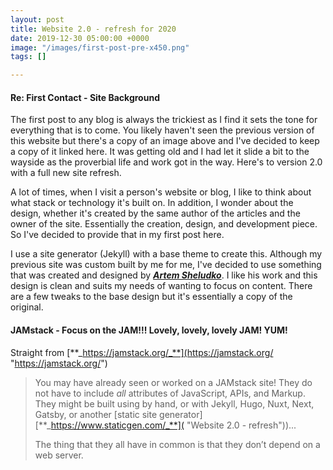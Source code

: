 ```yaml
---
layout: post
title: Website 2.0 - refresh for 2020
date: 2019-12-30 05:00:00 +0000
image: "/images/first-post-pre-x450.png"
tags: []

---
```

#### Re: First Contact - Site Background

The first post to any blog is always the trickiest as I find it sets the tone for everything that is to come. You likely haven't seen the previous version of this website but there's a copy of an image above and I've decided to keep a copy of it linked here. It was getting old and I had let it slide a bit to the wayside as the proverbial life and work got in the way. Here's to version 2.0 with a full new site refresh.

A lot of times, when I visit a person's website or blog, I like to think about what stack or technology it's built on. In addition, I wonder about the design, whether it's created by the same author of the articles and the owner of the site. Essentially the creation, design, and development piece. So I've decided to provide that in my first post here.

I use a site generator (Jekyll) with a base theme to create this. Although my previous site was custom built by me for me, I've decided to use something that was created and designed by [**_Artem Sheludko_**](http://artemsheludko.com/ "Artem Shelduko website"). I like his work and this design is clean and suits my needs of wanting to focus on content. There are a few tweaks to the base design but it's essentially a copy of the original.

#### JAMstack - Focus on the JAM!!! Lovely, lovely, lovely JAM! YUM!

Straight from [**_https://jamstack.org/_**](https://jamstack.org/ "https://jamstack.org/")

> You may have already seen or worked on a JAMstack site! They do not have to include _all_ attributes of JavaScript, APIs, and Markup. They might be built using by hand, or with Jekyll, Hugo, Nuxt, Next, Gatsby, or another \[static site generator\] [**_https://www.staticgen.com/_**]( "Website 2.0 - refresh"))...
>
> The thing that they all have in common is that they don’t depend on a web server.